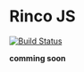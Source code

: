 Rinco JS
============

[![Build Status](https://travis-ci.org/rincojs/rinco-staticgen.svg?branch=master)](https://travis-ci.org/rincojs/rinco-staticgen)

__comming soon__
